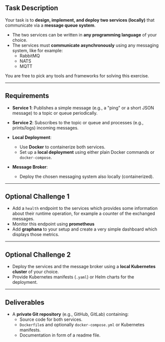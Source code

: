 ## Task Description

Your task is to **design, implement, and deploy two services (locally)** that communicate via a **message queue system**.

- The two services can be written in **any programming language** of your choice.
- The services must **communicate asynchronously** using any messaging system, like for example:
    - RabbitMQ
    - NATS
    - MQTT

You are free to pick any tools and frameworks for solving this exercise.

---
## Requirements

- **Service 1**: Publishes a simple message (e.g., a "ping" or a short JSON message) to a topic or queue periodically.
    
- **Service 2**: Subscribes to the topic or queue and processes (e.g., prints/logs) incoming messages.
    
- **Local Deployment**:
    - Use **Docker** to containerize both services.
    - Set up a **local deployment** using either plain Docker commands or `docker-compose`.

- **Message Broker**:
    - Deploy the chosen messaging system also locally (containerized).

---
## Optional Challenge 1

- Add a `health` endpoint to the services which provides some information about their runtime operation, for example a counter of the exchanged messages.
- Monitor this endpoint using **prometheus**
- Add **graphana** to your setup and create a very simple dashboard which displays those metrics.

---
## Optional Challenge 2

- Deploy the services and the message broker using a **local Kubernetes cluster** of your choice.    
- Provide Kubernetes manifests (`.yaml`) or Helm charts for the deployment.

---
## Deliverables

- A **private Git repository** (e.g., GitHub, GitLab) containing:
    - Source code for both services.
    - `Dockerfile`s and optionally `docker-compose.yml` or Kubernetes manifests.
    - Documentation in form of a readme file.
